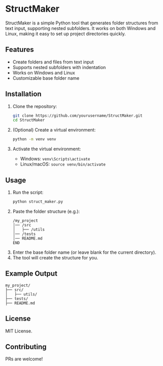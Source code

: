 # StructMaker

StructMaker is a simple Python tool that generates folder structures from text input, supporting nested subfolders. It works on both Windows and Linux, making it easy to set up project directories quickly.

## Features
- Create folders and files from text input
- Supports nested subfolders with indentation
- Works on Windows and Linux
- Customizable base folder name

## Installation
1. Clone the repository:
   ```sh
   git clone https://github.com/yourusername/StructMaker.git
   cd StructMaker
   ```

2. (Optional) Create a virtual environment:
   ```sh
   python -m venv venv
   ```

3. Activate the virtual environment:
   - Windows: `venv\Scripts\activate`
   - Linux/macOS: `source venv/bin/activate`

## Usage
1. Run the script:
   ```sh
   python struct_maker.py
   ```
2. Paste the folder structure (e.g.):
   ```
   /my_project
   │── /src
   │   ├── /utils
   │── /tests
   │── README.md
   END
   ```
3. Enter the base folder name (or leave blank for the current directory).
4. The tool will create the structure for you.

## Example Output
```
my_project/
├── src/
│   ├── utils/
├── tests/
├── README.md
```

## License
MIT License.

## Contributing
PRs are welcome!